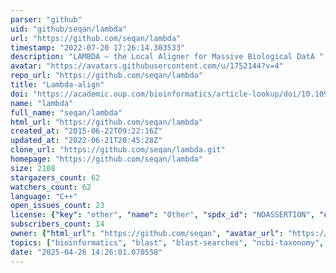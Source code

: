 ```yaml
---
parser: "github"
uid: "github/seqan/lambda"
url: "https://github.com/seqan/lambda"
timestamp: "2022-07-20 17:26:14.303533"
description: "LAMBDA – the Local Aligner for Massive Biological DatA "
avatar: "https://avatars.githubusercontent.com/u/1752144?v=4"
repo_url: "https://github.com/seqan/lambda"
title: "Lambda-align"
doi: "https://academic.oup.com/bioinformatics/article-lookup/doi/10.1093/bioinformatics/btu439"
name: "lambda"
full_name: "seqan/lambda"
html_url: "https://github.com/seqan/lambda"
created_at: "2015-06-22T09:22:16Z"
updated_at: "2022-06-21T20:45:28Z"
clone_url: "https://github.com/seqan/lambda.git"
homepage: "https://github.com/seqan/lambda"
size: 2108
stargazers_count: 62
watchers_count: 62
language: "C++"
open_issues_count: 23
license: {"key": "other", "name": "Other", "spdx_id": "NOASSERTION", "url": null, "node_id": "MDc6TGljZW5zZTA="}
subscribers_count: 14
owner: {"html_url": "https://github.com/seqan", "avatar_url": "https://avatars.githubusercontent.com/u/1752144?v=4", "login": "seqan", "type": "Organization"}
topics: ["bioinformatics", "blast", "blast-searches", "ncbi-taxonomy", "alignment", "metagenomics", "protein-sequences", "high-performance", "cpp14", "seqan"]
date: "2025-04-26 14:26:01.070558"
---
```

